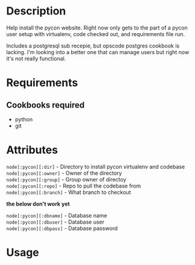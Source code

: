 Description
===========

Help install the pycon website. Right now only gets to the part of a
pycon user setup with virtualenv, code checked out, and requirements
file run.

Includes a postgresql sub recepie, but opscode postgres cookbook is
lacking. I'm looking into a better one that can manage users but right
now it's not really functional.

Requirements
============

## Cookbooks required
 - python
 - git

Attributes
==========
`node[:pycon][:dir]`  -  Directory to install pycon virtualenv and
codebase  
`node[:pycon][:owner]` - Owner of the directory  
`node[:pycon][:group]` - Group owner of directoy  
`node[:pycon][:repo]` - Repo to pull the codebase from  
`node[:pycon][:branch]` - What branch to checkout  

**the below don't work yet**

`node[:pycon][:dbname]` - Database name  
`node[:pycon][:dbuser]` - Database user  
`node[:pycon][:dbpass]` - Database password  

Usage
=====





